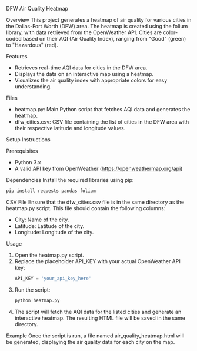 
DFW Air Quality Heatmap

Overview
This project generates a heatmap of air quality for various cities in the Dallas-Fort Worth (DFW) area. The heatmap is created using the folium library, with data retrieved from the OpenWeather API. Cities are color-coded based on their AQI (Air Quality Index), ranging from "Good" (green) to "Hazardous" (red).

Features
- Retrieves real-time AQI data for cities in the DFW area.
- Displays the data on an interactive map using a heatmap.
- Visualizes the air quality index with appropriate colors for easy understanding.

Files
- heatmap.py: Main Python script that fetches AQI data and generates the heatmap.
- dfw_cities.csv: CSV file containing the list of cities in the DFW area with their respective latitude and longitude values.

Setup Instructions

Prerequisites
- Python 3.x
- A valid API key from OpenWeather (https://openweathermap.org/api)

Dependencies
Install the required libraries using pip:
```bash
pip install requests pandas folium
```

CSV File
Ensure that the dfw_cities.csv file is in the same directory as the heatmap.py script. This file should contain the following columns:
- City: Name of the city.
- Latitude: Latitude of the city.
- Longitude: Longitude of the city.

Usage

1. Open the heatmap.py script.
2. Replace the placeholder API_KEY with your actual OpenWeather API key:
   ```python
   API_KEY = 'your_api_key_here'
   ```
3. Run the script:
   ```bash
   python heatmap.py
   ```
4. The script will fetch the AQI data for the listed cities and generate an interactive heatmap. The resulting HTML file will be saved in the same directory.

Example
Once the script is run, a file named air_quality_heatmap.html will be generated, displaying the air quality data for each city on the map.
